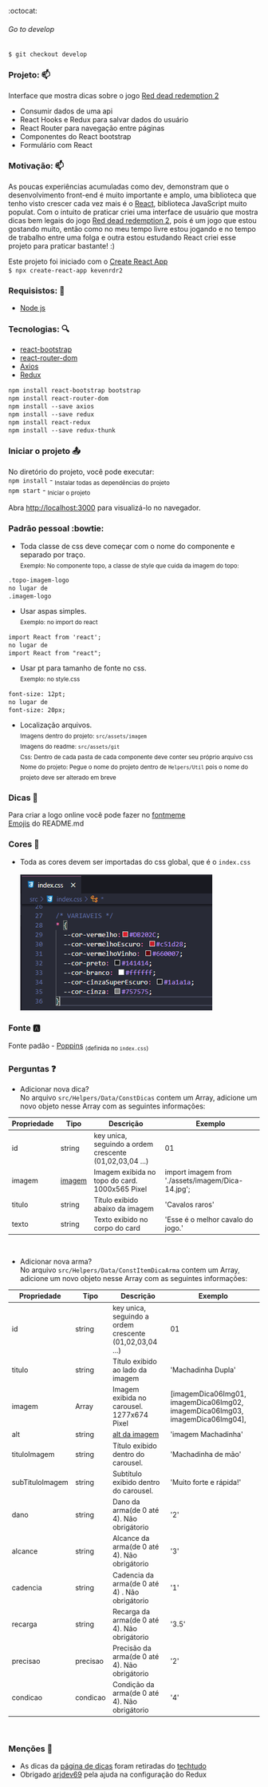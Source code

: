 :octocat:

###### Go to develop 
`$ git checkout develop`

### Projeto: :mailbox: 
Interface que mostra dicas sobre o jogo [Red dead redemption 2](https://www.rockstargames.com/reddeadredemption2/)
- Consumir dados de uma api
- React Hooks e Redux para salvar dados do usuário
- React Router para navegação entre páginas
- Componentes do React bootstrap
- Formulário com React

### Motivação: :mailbox: 
 As poucas experiências acumuladas como dev, demonstram que o desenvolvimento front-end é muito importante e amplo, uma biblioteca que tenho visto crescer cada vez mais é o [React](https://pt-br.reactjs.org/), biblioteca JavaScript muito populat. Com o intuito de praticar criei uma interface de usuário que mostra dicas bem legais do jogo [Red dead redemption 2](https://www.rockstargames.com/reddeadredemption2/), pois é um jogo que estou gostando muito, então como no meu tempo livre estou jogando e no tempo de trabalho entre uma folga e outra estou estudando React criei esse projeto para praticar bastante! :)


Este projeto foi iniciado com o [Create React App](https://github.com/facebook/create-react-app)<br>
 `$ npx create-react-app kevenrdr2`

### Requisistos: :pencil:
- [Node js](https://nodejs.org/en/)

### Tecnologias: :mag:
- [react-bootstrap](https://react-bootstrap.github.io/getting-started/introduction)  
- [react-router-dom](https://reactrouter.com/web/guides/quick-start)
- [Axios](https://www.npmjs.com/package/axios)
- [Redux](https://redux.js.org/basics/usage-with-react)

```
npm install react-bootstrap bootstrap
npm install react-router-dom
npm install --save axios
npm install --save redux
npm install react-redux
npm install --save redux-thunk
```

### Iniciar o projeto :outbox_tray:
No diretório do projeto, você pode executar:<br>
`npm install` - <sub>Instalar todas as dependências do projeto</sub><br>
`npm start` - <sub>Iniciar o projeto</sub>

Abra [http://localhost:3000](http://localhost:3000) para visualizá-lo no navegador.

### Padrão pessoal :bowtie:
- Toda classe de css deve começar com o nome do componente e separado por traço.<br>
<sub>Exemplo: No componente topo, a classe de style que cuida da imagem do topo:</sub><br> 
```
.topo-imagem-logo 
no lugar de 
.imagem-logo
```

- Usar aspas simples.<br>
<sub>Exemplo: no import do react</sub>
```
import React from 'react'; 
no lugar de  
import React from "react";
```

- Usar pt para tamanho de fonte no css.<br>
<sub>Exemplo: no style.css</sub> 
```
font-size: 12pt; 
no lugar de 
font-size: 20px;
```

- Localização arquivos.<br>
<sub>Imagens dentro do projeto: `src/assets/imagem`</sub> <br>
<sub>Imagens do readme: `src/assets/git`</sub> <br>
<sub>Css: Dentro de cada pasta de cada componente deve conter seu próprio arquivo css</sub> <br>
<sub>Nome do projeto: Pegue o nome do projeto dentro de `Helpers/Util` pois o nome do projeto deve ser alterado em breve</sub> <br>

### Dicas :speech_balloon:
Para criar a logo online você pode fazer no [fontmeme](https://fontmeme.com/netflix-font/)<br>
[Emojis](https://www.webfx.com/tools/emoji-cheat-sheet/) do README.md

### Cores :art:
- Toda as cores devem ser importadas do css global, que é o `index.css`<br><br>
![Padrão de cores](https://github.com/KevenBarauna/Rdr2/blob/develop/src/assets/git/padrao-cores.png?raw=true)

### Fonte :a:
Fonte padão - [Poppins](https://fonts.google.com/specimen/Poppins?preview.text=P%C3%A1gina+404&preview.text_type=custom&sidebar.open=true&selection.family=Poppins:wght@300;400;600) <sub>(definida no `index.css`)</sub>

### Perguntas :question:

 - Adicionar nova dica?<br>
   No arquivo `src/Helpers/Data/ConstDicas` contem um Array, adicione um novo objeto nesse Array com as seguintes informações:<br>

|  Propriedade  |     Tipo      |     Descrição                                           |             Exemplo            |
| ------------- | ------------- | ------------------------------------------------------- |------------------------------- |
|     id        |     string    | key unica, seguindo a ordem crescente (01,02,03,04 ...) |              01                |
|imagem |[imagem](https://create-react-app.dev/docs/adding-images-fonts-and-files/)| Imagem exibida no topo do card.  1000x565 Pixel| import imagem from './assets/imagem/Dica-14.jpg';
|     titulo    |     string    | Título exibido abaixo da imagem                         | 'Cavalos raros'
|     texto     |     string    | Texto exibido no corpo do card                          | 'Esse é o melhor cavalo do jogo.'

<br>

 - Adicionar nova arma?<br>
    No arquivo `src/Helpers/Data/ConstItemDicaArma` contem um Array, adicione um novo objeto nesse Array com as seguintes informações:<br>

|  Propriedade  |     Tipo      |     Descrição                                           |             Exemplo            |
| ------------- | ------------- | ------------------------------------------------------- |------------------------------- |
|id             |     string    | key unica, seguindo a ordem crescente (01,02,03,04 ...) |              01                |
|titulo         |     string    | Título exibido ao lado da imagem                        |       'Machadinha Dupla'       |
|imagem         |      Array    | Imagem exibida no carousel. 1277x674 Pixel              | [imagemDica06Img01, imagemDica06Img02, imagemDica06Img03, imagemDica06Img04],
|alt            |     string    | [alt da imagem](https://www.w3schools.com/tags/att_img_alt.asp)| 'imagem Machadinha'
|tituloImagem   |     string    | Título exibido dentro do carousel.                      | 'Machadinha de mão'
|subTituloImagem|     string    | Subtítulo exibido dentro do carousel.                   | 'Muito forte e rápida!'
|dano           |     string    | Dano da arma(de 0 até 4). Não obrigátorio               | '2'
|alcance        |     string    | Alcance da arma(de 0 até 4). Não obrigátorio            | '3'
|cadencia       |     string    | Cadencia da arma(de 0 até 4) . Não obrigátorio          | '1'
|recarga        |     string    | Recarga da arma(de 0 até 4). Não obrigátorio            | '3.5'
|precisao       |     precisao  | Precisão da arma(de 0 até 4). Não obrigátorio           | '2'
|condicao       |     condicao  | Condição da arma(de 0 até 4). Não obrigátorio           | '4'

<br>

### Menções :page_with_curl:
- As dicas da [página de dicas](http://localhost:3000/dicas) foram retiradas do [techtudo](https://www.techtudo.com.br/listas/2018/11/red-dead-redemption-2-confira-dez-dicas-para-mandar-bem-no-jogo.ghtml)
- Obrigado [arjdev69](https://github.com/arjdev69) pela ajuda na configuração do Redux
